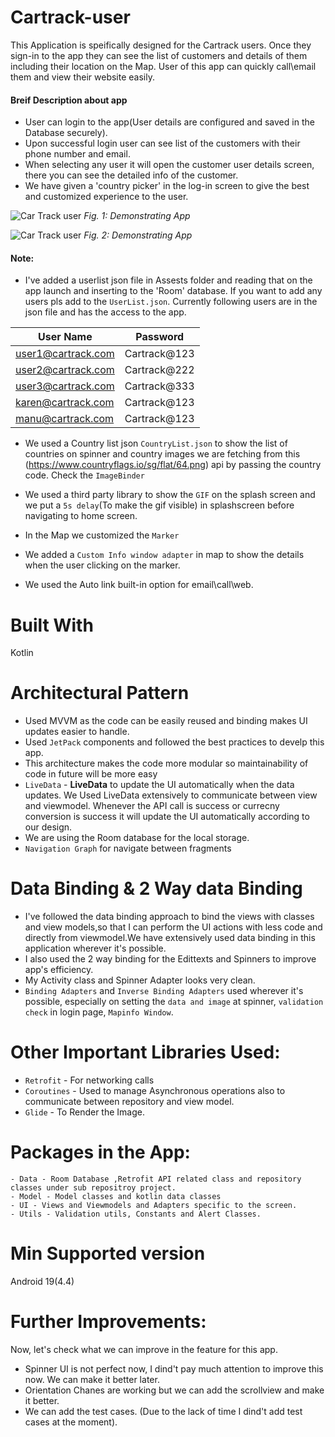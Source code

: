 # Cartrack-user
This Application is speifically designed for the Cartrack users. Once they sign-in to the app they can see the list of customers and details of them including their location on the Map. User of this app can quickly call\email them and view their website easily.

#### Breif Description about app
- User can login to the app(User details are configured and saved in the Database securely).
- Upon successful login user can see list of the customers with their phone number and email.
- When selecting any user it will open the customer user details screen, there you can see the detailed info of the customer.
- We have given a 'country picker' in the log-in screen to give the best and customized experience to the user.

![Car Track user](https://user-images.githubusercontent.com/31012185/89326480-f0c72480-d6bc-11ea-9edf-9bd21886faca.gif)
*Fig. 1: Demonstrating App*

![Car Track user](https://user-images.githubusercontent.com/31012185/89326574-148a6a80-d6bd-11ea-9700-abe97df25834.gif)
*Fig. 2: Demonstrating App*


#### Note:
- I've added a userlist json file in Assests folder and reading that on the app launch and inserting to the 'Room' database. If you want to add any users pls add to the `UserList.json`. Currently following users are in the json file and has the access to the app.

| User Name           | Password      |
| ------------------- | ------------- |
| user1@cartrack.com  | Cartrack@123  |
| user2@cartrack.com  | Cartrack@222  |
| user3@cartrack.com  | Cartrack@333  |
| karen@cartrack.com  | Cartrack@123  |
| manu@cartrack.com   | Cartrack@123  |


- We used a Country list json `CountryList.json` to show the list of countries on spinner and country images we are fetching from this (https://www.countryflags.io/sg/flat/64.png) api by passing the country code. Check the `ImageBinder`


- We used a third party library to show the `GIF` on the splash screen and we put a `5s delay`(To make the gif visible) in splashscreen before navigating to home screen.
- In the Map we customized the `Marker`
- We added a `Custom Info window adapter` in map to show the details when the user clicking on the marker.
- We used the Auto link built-in option for email\call\web.

# Built With
  Kotlin

# Architectural Pattern
- Used MVVM as the code can be easily reused and binding makes UI updates easier to handle. 
- Used `JetPack` components and followed the best practices to develp this app.
- This architecture makes the code more modular so maintainability of code in future will be more easy
- `LiveData` - **LiveData** to update the UI automatically when the data updates. We Used LiveData extensively to communicate between view and viewmodel. Whenever the API call is success or currecny conversion is success it will update the UI automatically according to our design.
- We are using the Room database for the local storage.
- `Navigation Graph` for navigate between fragments



#  Data Binding & 2 Way data Binding
- I've followed the data binding approach to bind the views with classes and view models,so that I can perform the UI actions with less code and directly from viewmodel.We have extensively used data binding in this application wherever it's possible. 
- I also used the 2 way binding for the Edittexts and Spinners to improve app's efficiency. 
- My Activity class and Spinner Adapter looks very clean.
- `Binding Adapters` and `Inverse Binding Adapters` used wherever it's possible, especially on setting the `data and image` at spinner, `validation check` in login page, `Mapinfo Window`.
    
# Other Important Libraries Used:
- `Retrofit` - For networking calls
- `Coroutines` - Used to manage Asynchronous operations also to communicate between repository and view model.
- `Glide` - To Render the Image.
 # Packages in the App:
    - Data - Room Database ,Retrofit API related class and repository classes under sub repositroy project.
    - Model - Model classes and kotlin data classes
    - UI - Views and Viewmodels and Adapters specific to the screen.
    - Utils - Validation utils, Constants and Alert Classes.
    
# Min Supported version
Android 19(4.4)

# Further Improvements:
Now, let's check what we can improve in the feature for this app.

- Spinner UI is not perfect now, I dind't pay much attention to improve this now. We can make it better later.
- Orientation Chanes are working but we can add the scrollview and make it better.
- We can add the test cases. (Due to the lack of time I dind't add test cases at the moment).
